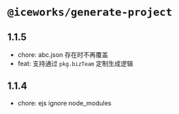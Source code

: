 # `@iceworks/generate-project`

## 1.1.5

- chore: abc.json 存在时不再覆盖
- feat: 支持通过 `pkg.bizTeam` 定制生成逻辑

## 1.1.4

- chore: ejs ignore node_modules
